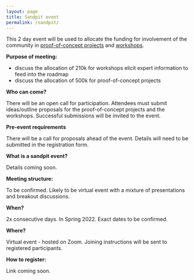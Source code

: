 ```yaml
---
layout: page
title: Sandpit event 
permalink: /sandpit/
---
```


This 2 day event will be used to allocate the funding for involvement of the community in [proof-of-concept projects](proof-of-concept) and [workshops](/workshops/).

**Purpose of meeting:**
- discuss the allocation of 210k for workshops elicit expert information to feed into the roadmap 
- discuss the allocation of 500k for proof-of-concept projects
  
**Who can come?**

There will be an open call for participation. Attendees must submit ideas/outline proposals for the proof-of-concept projects and the workshops. Successful submissions will be invited to the event. 

**Pre-event requirements**

There will be a call for proposals ahead of the event. Details will need to be submitted in the registration form.  
  
**What is a sandpit event?**
  
Details coming soon.

**Meeting structure:** 

To be confirmed. Likely to be virtual event with a mixture of presentations and breakout discussions.    

**When?** 

2x consecutive days. In Spring 2022. Exact dates to be confirmed.   

**Where?** 

Virtual event - hosted on Zoom. Joining instructions will be sent to registered participants. 

**How to register:** 

Link coming soon. 
